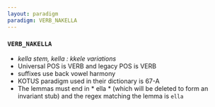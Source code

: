 ```yaml
---
layout: paradigm
paradigm: VERB_NAKELLA
---
```

### ` VERB_NAKELLA `

* _kella stem, kella : kkele variations_
* Universal POS is VERB and legacy POS is VERB
* suffixes use back vowel harmony
* KOTUS paradigm used in their dictionary is 67-A
* The lemmas must end in * ella * (which will be deleted to form an invariant stub) and the regex matching the lemma is ` ella `

